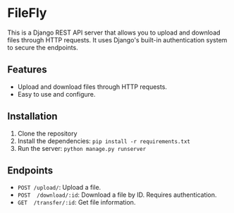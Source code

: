 # FileFly

This is a Django REST API server that allows you to upload and download files through HTTP requests. It uses Django's built-in authentication system to secure the endpoints.


## Features

* Upload and download files through HTTP requests.
* Easy to use and configure.

## Installation
1. Clone the repository
2. Install the dependencies: `pip install -r requirements.txt`
3. Run the server: `python manage.py runserver`

## Endpoints

* `POST /upload/`: Upload a file.
* `POST  /download/:id`: Download a file by ID. Requires authentication.
* `GET  /transfer/:id`: Get file information.
